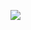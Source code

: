 [![](https://github.com/renbaoshuo/renbaoshuo/raw/v2-dist/github-metrics.svg)](https://baoshuo.ren)
